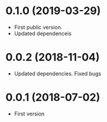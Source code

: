 0.1.0 (2019-03-29)
==================

* First public version.
* Updated dependenceis


0.0.2 (2018-11-04)
==================

* Updated dependencies. Fixed bugs


0.0.1 (2018-07-02)
==================

* First version
